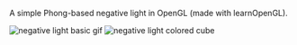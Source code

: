 A simple Phong-based negative light in OpenGL (made with learnOpenGL).

![negative light basic gif](https://github.com/ahmnot/negative-light-opengl/assets/16052099/f11341d2-2f76-4700-b5bb-e8fa11b150f7) ![negative light colored cube](https://github.com/ahmnot/negative-light-opengl/assets/16052099/e8b957f9-a6ee-43de-9833-aa59ac209c2e)
